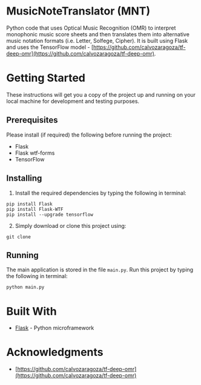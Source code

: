 # MusicNoteTranslator (MNT)

Python code that uses Optical Music Recognition (OMR) to interpret monophonic music score sheets and then translates them into alternative music notation formats (i.e. Letter, Solfege, Cipher). It is built using Flask and uses the TensorFlow model  -  [https://github.com/calvozaragoza/tf-deep-omr](https://github.com/calvozaragoza/tf-deep-omr).

# Getting Started

These instructions will get you a copy of the project up and running on your local machine for development and testing purposes. 

## Prerequisites

Please install (if required) the following before running the project:

- Flask
- Flask wtf-forms
- TensorFlow

## Installing

1. Install the required dependencies by typing the following in terminal:

```
pip install Flask
pip install Flask-WTF
pip install --upgrade tensorflow
```

2. Simply download or clone this project using:

```
git clone
```

## Running

The main application is stored in the file `main.py`. 
Run this project by typing the following in terminal:

```
python main.py
```

# Built With

- [Flask](http://flask.pocoo.org/) - Python microframework 

# Acknowledgments

- [https://github.com/calvozaragoza/tf-deep-omr](https://github.com/calvozaragoza/tf-deep-omr)